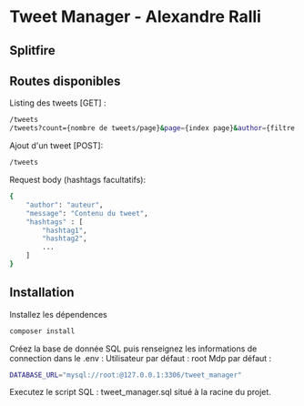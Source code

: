 # Tweet Manager - Alexandre Ralli
## Splitfire


## Routes disponibles

Listing des tweets [GET] :
```sh
/tweets
/tweets?count={nombre de tweets/page}&page={index page}&author={filtre auteur}hashtag={filtre hashtag}
```
Ajout d'un tweet [POST]:
```sh
/tweets
```
Request body (hashtags facultatifs):
```sh
{
    "author": "auteur",
    "message": "Contenu du tweet",
    "hashtags" : [
        "hashtag1",
        "hashtag2",
        ...
    ]
}
```


## Installation

Installez les dépendences

```sh
composer install
```

Créez la base de donnée SQL puis renseignez les informations de connection dans le .env :
Utilisateur par défaut  : root
Mdp par défaut : 
```sh
DATABASE_URL="mysql://root:@127.0.0.1:3306/tweet_manager"
```

Executez le script SQL : tweet_manager.sql situé  à la racine du projet.